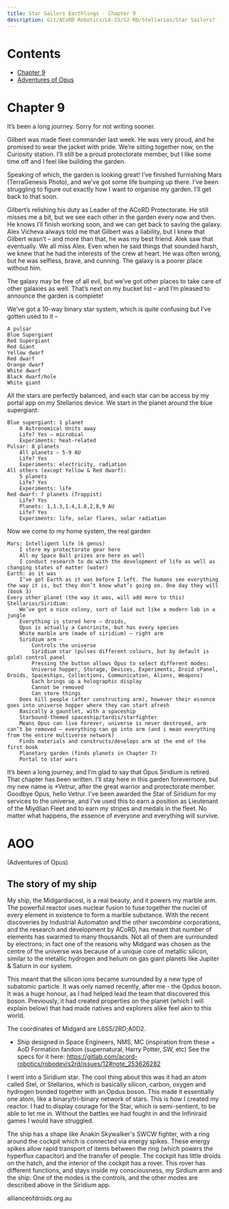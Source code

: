 ```yaml
---
title: Star Sailors Earthlings - Chapter 9
description: Git/ACoRD Robotics/L6-S5/S2-RD/Stellarios/Star Sailors?
---
```


# Contents
* [Chapter 9](#chapter-9)
* [Adventures of Opus](#aoo)



# Chapter 9

It’s been a long journey. Sorry for not writing sooner.

Gilbert was made fleet commander last week. He was very proud, and he promised to wear the jacket with pride. We’re sitting together now, on the Curiosity station. I’ll still be a proud protectorate member, but I like some time off and I feel like building the garden.

Speaking of which, the garden is looking great! I’ve finished furnishing Mars (TerraGenesis Photo), and we’ve got some life bumping up there. I’ve been struggling to figure out exactly how I want to organise my garden. I’ll get back to that soon.

Gilbert’s relishing his duty as Leader of the ACoRD Protectorate. He still misses me a bit, but we see each other in the garden every now and then. He knows I’ll finish working soon, and we can get back to saving the galaxy. Alex Vicheva always told me that Gilbert was a liability, but I knew that Gilbert wasn’t – and more than that, he was my best friend. Alek saw that eventually. We all miss Alex. Even when he said things that sounded harsh, we knew that he had the interests of the crew at heart. He was often wrong, but he was selfless, brave, and cunning. The galaxy is a poorer place without him.

The galaxy may be free of all evil, but we’ve got other places to take care of other galaxies as well. That’s next on my bucket list – and I’m pleased to announce the garden is complete!

We’ve got a 10-way binary star system, which is quite confusing but I’ve gotten used to it –

    A pulsar
    Blue Supergiant
    Red Supergiant
    Red Giant
    Yellow dwarf
    Red dwarf
    Orange dwarf
    White dwarf
    Black dwarf/hole
    White giant

All the stars are perfectly balanced, and each star can be access by my portal app on my Stellarios device. We start in the planet around the blue supergiant:

    Blue supergiant: 1 planet
        8 Astronomical Units away
        Life? Yes – microbial
        Experiments: heat-related
    Pulsar: 8 planets
        All planets – 5-9 AU
        Life? Yes
        Experiments: electricity, radiation
    All others (except Yellow & Red dwarf):
        5 planets
        Life? Yes
        Experiments: life
    Red dwarf: 7 planets (Trappist)
        Life? Yes
        Planets: 1,1.3,1.4,1.8,2,8,9 AU
        Life? Yes
        Experiments: life, solar flares, solar radiation

Now we come to my home system, the real garden

    Mars: Intelligent life (6 genus)
        I store my protectorate gear here
        All my Space Ball prizes are here as well
        I conduct research to do with the development of life as well as changing states of matter (water)
    Earth: as it was
        I’ve got Earth as it was before I left. The humans see everything the way it is, but they don’t know what’s going on. One day they will (book 3)
    Every other planet (the way it was, will add more to this)
    Stellarios/Siridium:
        We’ve got a nice colony, sort of laid out like a modern lab in a jungle
        Everything is stored here – droids,
        Opus is actually a Cancrinite, but has every species
        White marble arm (made of siridium) – right arm
        Siridium arm –
            Controls the universe
            Siridium star (pulses different colours, but by default is gold) control panel
            Pressing the button allows Opus to select different modes:
            Universe hopper, Storage, Devices, Experiments, Droid cPanel, Droids, Spaceships, Collections, Communication, Aliens, Weapons)
            Each brings up a holographic display
            Cannot be removed
            Can store things
        Does kill people (after constructing arm), however their essence goes into universe hopper where they can start afresh
        Basically a gauntlet, with a spaceship
        Starbound-themed spaceship/tardis/starfighter
        Means Opus can live forever, universe is never destroyed, arm can’t be removed – everything can go into arm (and i mean everything from the entire multiverse network)
        Finds materials and constructs/develops arm at the end of the first book
        Planetary garden (finds planets in Chapter 7)
        Portal to star wars

It’s been a long journey, and I’m glad to say that Opus Siridium is retired. That chapter has been written. I’ll stay here in this garden forevermore, but my new name is *Vetrur, after the great warrior and protectorate member. Goodbye Opus, hello Vetrur. I've been awarded the Star of Siridium for my services to the universe, and I've used this to earn a position as Lieutenant of the Miydlian Fleet and to earn my stripes and medals in the fleet. No matter what happens, the essence of everyone and everything will survive.


# AOO
(Adventures of Opus)
## The story of my ship
My ship, the Midgardiacosl, is a real beauty, and it powers my marble arm. The powerful reactor uses nuclear fusion to fuse together the nuclei of every element in existence to form a marble substance. With the recent discoveries by Industrial Automaton and the other *swcombine* corporations, and the research and development by ACoRD, has meant that number of elements has swarmed to many thousands. Not all of them are surrounded by electrons; in fact one of the reasons why Midgard was chosen as the centre of the universe was because of a unique core of metallic silicon, similar to the metallic hydrogen and helium on gas giant planets like Jupiter & Saturn in our system. 

This meant that the silicon ions became surrounded by a new type of subatomic particle. It was only named recently, after me - the Opdus boson. It was a huge honour, as I had helped lead the team that discovered this boson. Previously, it had created properties on the planet (which I will explain below) that had made natives and explorers alike feel akin to this world.

The coordinates of Midgard are L6S5/2RD;A0D2.

* Ship designed in Space Engineers, NMS, MC (inspiration from these + AoD Formation fandom (supernatural, Harry Potter, SW, etc)
See the specs for it here: https://gitlab.com/acord-robotics/robodev/s2rd/issues/12#note_253626282

I went into a Siridium star. The cool thing about this was it had an atom called Stel, or Stellarios, which is basically silicon, carbon, oxygen and hydrogen bonded together with an Opdus boson. This made it essentially one atom, like a binary/tri-binary network of stars. This is how I created my reactor. I had to display courage for the Star, which is semi-sentient, to be able to let me in. Without the battles we had fought in and the Infiniraid games I would have struggled.

The ship has a shape like Anakin Skywalker's SWCW fighter, with a ring around the cockpit which is connected via energy spikes. These energy spikes allow rapid transport of items between the ring (which powers the hyperflux capacitor) and the transfer of people. The cockpit has little droids on the hatch, and the interior of the cockpit has a rover. This rover has different functions, and stays inside my consciousness, my Sirdium arm and the ship. One of the modes is the controls, and the other modes are described above in the Siridium app. 

allianceofdroids.org.au
